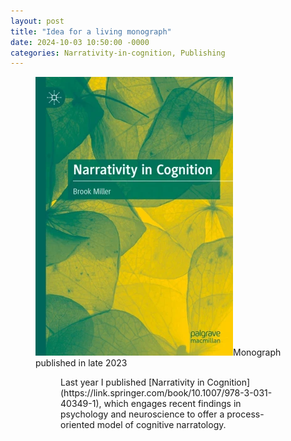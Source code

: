 ```yaml
---
layout: post
title: "Idea for a living monograph"
date: 2024-10-03 10:50:00 -0000
categories: Narrativity-in-cognition, Publishing
---
```


<figure>
	<img src="/images/book_cover.png"
	alt="Narrativity in Cognition"
	<figcaption>Monograph published in late 2023</figcaption>
<figure>
Last year I published [Narrativity in Cognition](https://link.springer.com/book/10.1007/978-3-031-40349-1), which engages recent findings in psychology and neuroscience to offer a process-oriented model of cognitive narratology.

